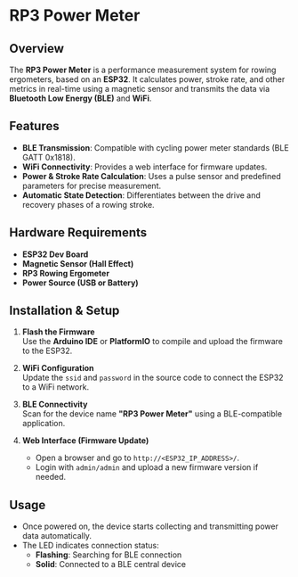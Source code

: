 # RP3 Power Meter

## Overview
The **RP3 Power Meter** is a performance measurement system for rowing ergometers, based on an **ESP32**. It calculates power, stroke rate, and other metrics in real-time using a magnetic sensor and transmits the data via **Bluetooth Low Energy (BLE)** and **WiFi**.

## Features
- **BLE Transmission**: Compatible with cycling power meter standards (BLE GATT 0x1818).
- **WiFi Connectivity**: Provides a web interface for firmware updates.
- **Power & Stroke Rate Calculation**: Uses a pulse sensor and predefined parameters for precise measurement.
- **Automatic State Detection**: Differentiates between the drive and recovery phases of a rowing stroke.

## Hardware Requirements
- **ESP32 Dev Board**
- **Magnetic Sensor (Hall Effect)**
- **RP3 Rowing Ergometer**
- **Power Source (USB or Battery)**

## Installation & Setup
1. **Flash the Firmware**  
   Use the **Arduino IDE** or **PlatformIO** to compile and upload the firmware to the ESP32.
   
2. **WiFi Configuration**  
   Update the `ssid` and `password` in the source code to connect the ESP32 to a WiFi network.

3. **BLE Connectivity**  
   Scan for the device name **"RP3 Power Meter"** using a BLE-compatible application.

4. **Web Interface (Firmware Update)**  
   - Open a browser and go to `http://<ESP32_IP_ADDRESS>/`.
   - Login with `admin/admin` and upload a new firmware version if needed.

## Usage
- Once powered on, the device starts collecting and transmitting power data automatically.
- The LED indicates connection status:  
  - **Flashing**: Searching for BLE connection  
  - **Solid**: Connected to a BLE central device
